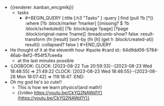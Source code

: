 - {{renderer :kanban_encgmikj}}
	- tasks
		- #+BEGIN_QUERY
		  {:title [:h3 "Tasks" ]
		  :query [:find (pull ?b [*])
		  :where
		    [?b :block/marker ?marker]
		    [(missing? $ ?b :block/scheduled)]
		    [?b :block/page ?page]
		    [?page :block/original-name ?name]]
		  :breadcumb-show? false
		  :result-transform (fn [result]
		  (sort-by (fn [h]
		  (get h :block/created-at)) result))
		  :collapsed? false
		  }
		  #+END_QUERY
- He thought of it at the eleventh hour #quote #card
  id:: 64d9dd06-5784-46ab-8ef2-ff54f57cee4a
	- at the last minutes possible
- :LOGBOOK:
  CLOCK: [2023-08-22 Tue 20:59:33]--[2023-08-23 Wed 18:48:55] =>  21:49:22
  CLOCK: [2023-08-23 Wed 18:48:55]--[2023-08-28 Mon 18:07:42] =>  119:18:47
  :END:
- Oh my god he's so cute!!
	- This is how we learn physics!(and math!)
	- {{video https://youtu.be/CkYQ2NAWd1Y](https://youtu.be/CkYQ2NAWd1Y}}